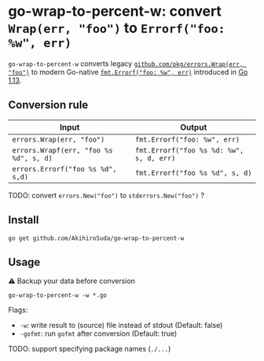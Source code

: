 # go-wrap-to-percent-w: convert `Wrap(err, "foo")` to `Errorf("foo: %w", err)`

`go-wrap-to-percent-w` converts legacy [`github.com/pkg/errors.Wrap(err, "foo")`](https://pkg.go.dev/github.com/pkg/errors#Wrap)
to modern Go-native [`fmt.Errorf("foo: %w", err)`](https://pkg.go.dev/fmt#Errorf)
introduced in [Go 1.13](https://go.dev/blog/go1.13-errors).

## Conversion rule

| Input                                  | Output                                   |
| -------------------------------------- | ---------------------------------------- |
| `errors.Wrap(err, "foo")`              | `fmt.Errorf("foo: %w", err)`             |
| `errors.Wrapf(err, "foo %s %d", s, d)` | `fmt.Errorf("foo %s %d: %w", s, d, err)` |
| `errors.Errorf("foo %s %d", s,d)`      | `fmt.Errorf("foo %s %d", s, d)`          |

TODO: convert `errors.New("foo")` to `stderrors.New("foo")` ?

## Install

```console
go get github.com/AkihiroSuda/go-wrap-to-percent-w
```

## Usage
:warning: Backup your data before conversion

```console
go-wrap-to-percent-w -w *.go
```

Flags:
- `-w`: write result to (source) file instead of stdout (Default: false)
- `-gofmt`: run `gofmt` after conversion (Default: true)

TODO: support specifying package names (`./...`)
